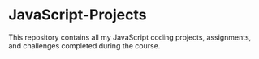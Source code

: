 # JavaScript-Projects
This repository contains all my JavaScript coding projects, assignments, and challenges completed during the course.
